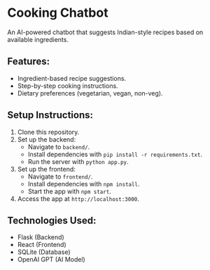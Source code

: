 # Cooking Chatbot

An AI-powered chatbot that suggests Indian-style recipes based on available ingredients.

## Features:
- Ingredient-based recipe suggestions.
- Step-by-step cooking instructions.
- Dietary preferences (vegetarian, vegan, non-veg).

## Setup Instructions:
1. Clone this repository.
2. Set up the backend:
   - Navigate to `backend/`.
   - Install dependencies with `pip install -r requirements.txt`.
   - Run the server with `python app.py`.
3. Set up the frontend:
   - Navigate to `frontend/`.
   - Install dependencies with `npm install`.
   - Start the app with `npm start`.
4. Access the app at `http://localhost:3000`.

## Technologies Used:
- Flask (Backend)
- React (Frontend)
- SQLite (Database)
- OpenAI GPT (AI Model)
